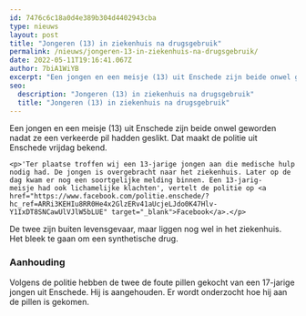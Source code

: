 ```yaml
---
id: 7476c6c18a0d4e389b304d4402943cba
type: nieuws
layout: post
title: "Jongeren (13) in ziekenhuis na drugsgebruik"
permalink: /nieuws/jongeren-13-in-ziekenhuis-na-drugsgebruik/
date: 2022-05-11T19:16:41.067Z
author: 7biA1WiYB
excerpt: "Een jongen en een meisje (13) uit Enschede zijn beide onwel geworden nadat ze een verkeerde pil hadden geslikt. Dat maakt de politie uit Enschede vrijdag bekend.  "
seo:
  description: "Jongeren (13) in ziekenhuis na drugsgebruik"
  title: "Jongeren (13) in ziekenhuis na drugsgebruik"
---
```

Een jongen en een meisje (13) uit Enschede zijn beide onwel geworden nadat ze een verkeerde pil hadden geslikt. Dat maakt de politie uit Enschede vrijdag bekend.  

    <p>'Ter plaatse troffen wij een 13-jarige jongen aan die medische hulp nodig had. De jongen is overgebracht naar het ziekenhuis. Later op de dag kwam er nog een soortgelijke melding binnen. Een 13-jarig-meisje had ook lichamelijke klachten', vertelt de politie op <a href="https://www.facebook.com/politie.enschede/?hc_ref=ARRi3KEHIu8RR0He4x2GlzERv41aUcjeLJdo0K47Hlv-Y1IxDT8SNCawUlVJlW5bLUE" target="_blank">Facebook</a>.</p>
<p>De twee zijn buiten levensgevaar, maar liggen nog wel in het ziekenhuis. Het bleek te gaan om een synthetische drug.</p>
<h3>Aanhouding</h3>
<p>Volgens de politie hebben de twee de foute pillen gekocht van een 17-jarige jongen uit Enschede. Hij is aangehouden. Er wordt onderzocht hoe hij aan de pillen is gekomen. </p>  

